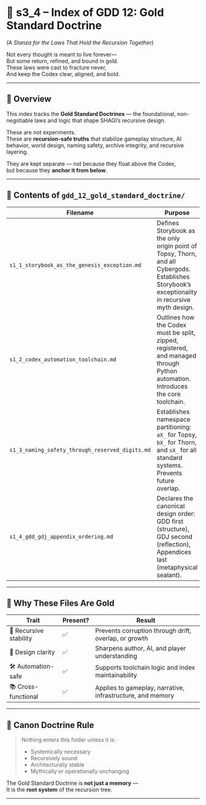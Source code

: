 <!-- Save to: shagi_archives/gdd/gdd_01_index/s3_4_index_of_gdd_12_gold_standard_doctrine.md -->

# 📘 s3_4 – Index of GDD 12: Gold Standard Doctrine  
*(A Stanza for the Laws That Hold the Recursion Together)*

Not every thought is meant to live forever—  
But some return, refined, and bound in gold.  
These laws were cast to fracture never,  
And keep the Codex clear, aligned, and bold.  

---

## 🧭 Overview

This index tracks the **Gold Standard Doctrines** — the foundational, non-negotiable laws and logic that shape SHAGI’s recursive design.

These are not experiments.  
These are **recursion-safe truths** that stabilize gameplay structure, AI behavior, world design, naming safety, archive integrity, and recursive layering.

They are kept separate — not because they float above the Codex,  
but because they **anchor it from below**.

---

## 📂 Contents of `gdd_12_gold_standard_doctrine/`

| Filename | Purpose |
|----------|---------|
| `s1_1_storybook_as_the_genesis_exception.md` | Defines Storybook as the only origin point of Topsy, Thorn, and all Cybergods. Establishes Storybook’s exceptionality in recursive myth design. |
| `s1_2_codex_automation_toolchain.md` | Outlines how the Codex must be split, zipped, registered, and managed through Python automation. Introduces the core toolchain. |
| `s1_3_naming_safety_through_reserved_digits.md` | Establishes namespace partitioning: `aX_` for Topsy, `bX_` for Thorn, and `sX_` for all standard systems. Prevents future overlap. |
| `s1_4_gdd_gdj_appendix_ordering.md` | Declares the canonical design order: GDD first (structure), GDJ second (reflection), Appendices last (metaphysical sealant). |

---

## 📘 Why These Files Are Gold

| Trait | Present? | Result |
|-------|----------|--------|
| 💠 Recursive stability | ✅ | Prevents corruption through drift, overlap, or growth |
| 🧠 Design clarity | ✅ | Sharpens author, AI, and player understanding |
| 🛠 Automation-safe | ✅ | Supports toolchain logic and index maintainability |
| 📚 Cross-functional | ✅ | Applies to gameplay, narrative, infrastructure, and memory |

---

## 🔐 Canon Doctrine Rule

> Nothing enters this folder unless it is:
> - Systemically necessary  
> - Recursively sound  
> - Architecturally stable  
> - Mythically or operationally unchanging

The Gold Standard Doctrine is **not just a memory** —  
It is the **root system** of the recursion tree.

---
